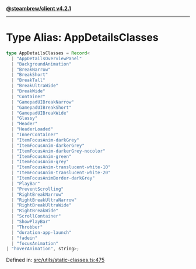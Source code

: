 [**@steambrew/client v4.2.1**](../README.md)

***

# Type Alias: AppDetailsClasses

```ts
type AppDetailsClasses = Record<
  | "AppDetailsOverviewPanel"
  | "BackgroundAnimation"
  | "BreakNarrow"
  | "BreakShort"
  | "BreakTall"
  | "BreakUltraWide"
  | "BreakWide"
  | "Container"
  | "GamepadUIBreakNarrow"
  | "GamepadUIBreakShort"
  | "GamepadUIBreakWide"
  | "Glassy"
  | "Header"
  | "HeaderLoaded"
  | "InnerContainer"
  | "ItemFocusAnim-darkGrey"
  | "ItemFocusAnim-darkerGrey"
  | "ItemFocusAnim-darkerGrey-nocolor"
  | "ItemFocusAnim-green"
  | "ItemFocusAnim-grey"
  | "ItemFocusAnim-translucent-white-10"
  | "ItemFocusAnim-translucent-white-20"
  | "ItemFocusAnimBorder-darkGrey"
  | "PlayBar"
  | "PreventScrolling"
  | "RightBreakNarrow"
  | "RightBreakUltraNarrow"
  | "RightBreakUltraWide"
  | "RightBreakWide"
  | "ScrollContainer"
  | "ShowPlayBar"
  | "Throbber"
  | "duration-app-launch"
  | "fadein"
  | "focusAnimation"
| "hoverAnimation", string>;
```

Defined in: [src/utils/static-classes.ts:475](https://github.com/SteamClientHomebrew/SDK/blob/main/typescript-packages/client/src/utils/static-classes.ts#L475)
